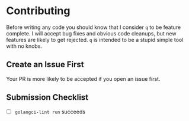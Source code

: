 # Contributing

Before writing any code you should know that I consider `q` to be feature
complete. I will accept bug fixes and obvious code cleanups, but new features
are likely to get rejected. `q` is intended to be a stupid simple tool with no
knobs.

## Create an Issue First

Your PR is more likely to be accepted if you open an issue first.

## Submission Checklist

- [ ] `golangci-lint run` succeeds
